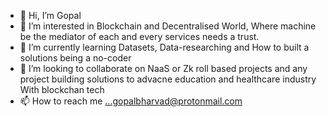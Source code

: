 - 👋 Hi, I’m Gopal
- 👀 I’m interested in Blockchain and Decentralised World, Where machine be the mediator of each and every services needs a trust.  
- 🌱 I’m currently learning Datasets, Data-researching and How to built a solutions being a no-coder
- 💞️ I’m looking to collaborate on NaaS or Zk roll based projects and any project building solutions to advacne education and healthcare industry With blockchan tech
- 📫 How to reach me ...gopalbharvad@protonmail.com

<!---
Blockchainwolf/Blockchainwolf is a ✨ special ✨ repository because its `README.md` (this file) appears on your GitHub profile.
You can click the Preview link to take a look at your changes.
--->
